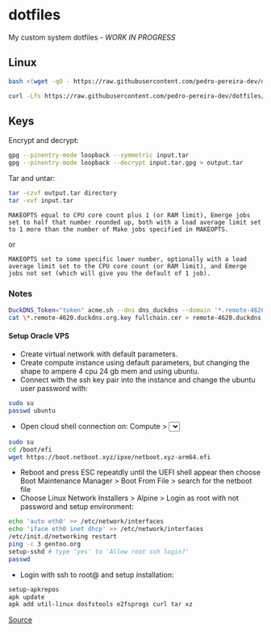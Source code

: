 # dotfiles

My custom system dotfiles - *_WORK IN PROGRESS_*

## Linux

```bash
bash <(wget -qO - https://raw.githubusercontent.com/pedro-pereira-dev/dotfiles/refs/heads/main/dots)

curl -Lfs https://raw.githubusercontent.com/pedro-pereira-dev/dotfiles/refs/heads/main/dots | bash -s -- install ...
```

## Keys

Encrypt and decrypt:

```bash
gpg --pinentry-mode loopback --symmetric input.tar
gpg --pinentry-mode loopback --decrypt input.tar.gpg > output.tar
```

Tar and untar:

```bash
tar -czvf output.tar directory
tar -xvf input.tar
```

    MAKEOPTS equal to CPU core count plus 1 (or RAM limit), Emerge jobs set to half that number rounded up, both with a load average limit set to 1 more than the number of Make jobs specified in MAKEOPTS.

or

    MAKEOPTS set to some specific lower number, optionally with a load average limit set to the CPU core count (or RAM limit), and Emerge jobs not set (which will give you the default of 1 job).

### Notes

```bash
DuckDNS_Token="token" acme.sh --dns dns_duckdns --domain '*.remote-4620.duckdns.org' --issue
cat \*.remote-4620.duckdns.org.key fullchain.cer > remote-4620.duckdns.org.pem
```

#### Setup Oracle VPS

- Create virtual network with default parameters.
- Create compute instance using default parameters, but changing the shape to ampere 4 cpu 24 gb mem and using ubuntu.
- Connect with the ssh key pair into the instance and change the ubuntu user password with:
```bash
sudo su
passwd ubuntu
```
- Open cloud shell connection on: Compute > <select instance> > OS Management > Console connection > Launch Cloud Shell connection and run:
```bash
sudo su
cd /boot/efi
wget https://boot.netboot.xyz/ipxe/netboot.xyz-arm64.efi
```
- Reboot and press ESC repeatdly until the UEFI shell appear then choose Boot Maintenance Manager > Boot From File > search for the netboot file
- Choose Linux Network Installers > Alpine > Login as root with not password and setup environment:
```bash
echo 'auto eth0' >> /etc/network/interfaces
echo 'iface eth0 inet dhcp' >> /etc/network/interfaces
/etc/init.d/networking restart
ping -c 3 gentoo.org
setup-sshd # type 'yes' to 'Allow root ssh login?'
passwd
```
- Login with ssh to root@<ip> and setup installation:
```bash
setup-apkrepos
apk update
apk add util-linux dosfstools e2fsprogs curl tar xz
```

[Source](https://gist.github.com/amishmm/e2dc93e65cf79116f2ef2d542f05e61b)
